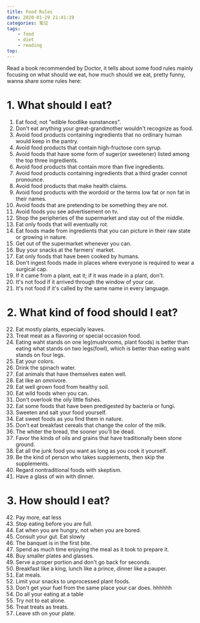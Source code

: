 ```yaml
---
title: Food Rules
date: 2020-01-29 21:41:19
categories: 笔记
tags:
    - food
    - diet
    - reading
top:
---
```


Read a book recommended by Doctor, it tells about some food rules mainly focusing on what should we eat, how much should we eat, pretty funny, wanna share some rules here: 

# 1. What should I eat? 

1. Eat food, not "edible foodlike sunstances". 
2. Don't eat anything your great-grandmother wouldn't recognize as food. 
3. Avoid food products containing ingredients that no ordinary human would keep in the pantry. 
4. Avoid food products that contain high-fructose corn syrup. 
5. Avoid foods that have some form of suger(or sweetener) listed among the top three ingredients. 
6. Avoid food products that contain more than five ingredients. 
7. Avoid food products containing ingredients that a third grader connot pronounce. 
8. Avoid food products that make health claims.
9. Avoid food products with the wordoid or the terms low fat or non fat in their names.
10. Avoid foods that are pretending to be something they are not. 
11. Avoid foods you see advertisement on tv. 
12. Shop the peripheries of the supermarket and stay out of the middle. 
13. Eat only foods that will eventually rot. 
14. Eat foods made from ingredients that you can picture in their raw state or growing in nature. 
15. Get out of the supermarket whenever you can. 
16. Buy your snacks at the farmers' market.
17. Eat only foods that have been cooked by humans. 
18. Don't ingest foods made in places where everyone is required to wear a surgical cap. 
19. If it came from a plant, eat it; if it was made in a plant, don't. 
20. It's not food if it arrived through the window of your car. 
21. It's not food if it's called by the same name in every language. 

# 2. What kind of food should I eat? 
22. Eat mostly plants, especially leaves. 
23. Treat meat as a flavoring or special occasion food. 
24. Eating waht stands on one leg(mushrooms, plant foods) is better than eating what stands on two legs(fowl), which is better than eating waht stands on four legs. 
25. Eat your colors. 
26. Drink the spinach water. 
27. Eat animals that have themselves eaten well. 
28. Eat like an omnivore. 
29. Eat well grown food from healthy soil. 
30. Eat wild foods when you can. 
31. Don't overlook the oily little fishes.
32. Eat some foods that have been predigested by bacteria or fungi. 
33. Sweeten and salt your food yourself. 
34. Eat sweet foods as you find them in nature. 
35. Don't eat breakfast cereals that change the color of the milk. 
36. The whiter the bread, the sooner you'll be dead. 
37. Favor the kinds of oils and grains that have traditionally been stone ground. 
38. Eat all the junk food you want as long as you cook it yourself. 
39. Be the kind of person who takes supplements, then skip the supplements. 
40. Regard nontraditional foods with skeptism.
41. Have a glass of win with dinner. 

# 3. How should I eat? 

42. Pay more, eat less 
43. Stop eating before you are full. 
44. Eat when you are hungry, not when you are bored. 
45. Consult your gut. Eat slowly
46. The banquet is in the first bite. 
47. Spend as much time enjoying the meal as it took to prepare it. 
48. Buy smaller plates and glasses.
49. Serve a proper portion and don't go back for seconds. 
50. Breakfast like a king, lunch like a prince, dinner like a pauper. 
51. Eat meals. 
52. Limit your snacks to unprocessed plant foods. 
53. Don't get your fuel from the same place your car does. hhhhhh
54. Do all your eating at a table
55. Try not to eat alone. 
56. Treat treats as treats. 
57. Leave sth on your plate. 
